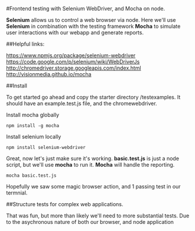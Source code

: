 #Frontend testing with Selenium WebDriver, and Mocha on node.

__Selenium__ allows us to control a web browser via node. Here we'll use
__Selenium__ in combination with the testing framework __Mocha__ to simulate user interactions with our webapp and generate reports.

##Helpful links:

https://www.npmjs.org/package/selenium-webdriver
https://code.google.com/p/selenium/wiki/WebDriverJs
http://chromedriver.storage.googleapis.com/index.html
http://visionmedia.github.io/mocha


##Install

To get started go ahead and copy the starter directory /testexamples.
It should have an example.test.js file, and the chromewebdriver.

Install mocha globally

    npm install -g mocha

Install selenium locally

    npm install selenium-webdriver

Great, now let's just make sure it's working. **basic.test.js** is just a node
script, but we'll use **mocha** to run it. **Mocha** will handle the reporting.

    mocha basic.test.js

Hopefully we saw some magic browser action, and 1 passing test in our termnial.

##Structure tests for complex web applications.

That was fun, but more than likely we'll need to more substantial tests.
Due to the asychronous nature of both our browser, and node application
